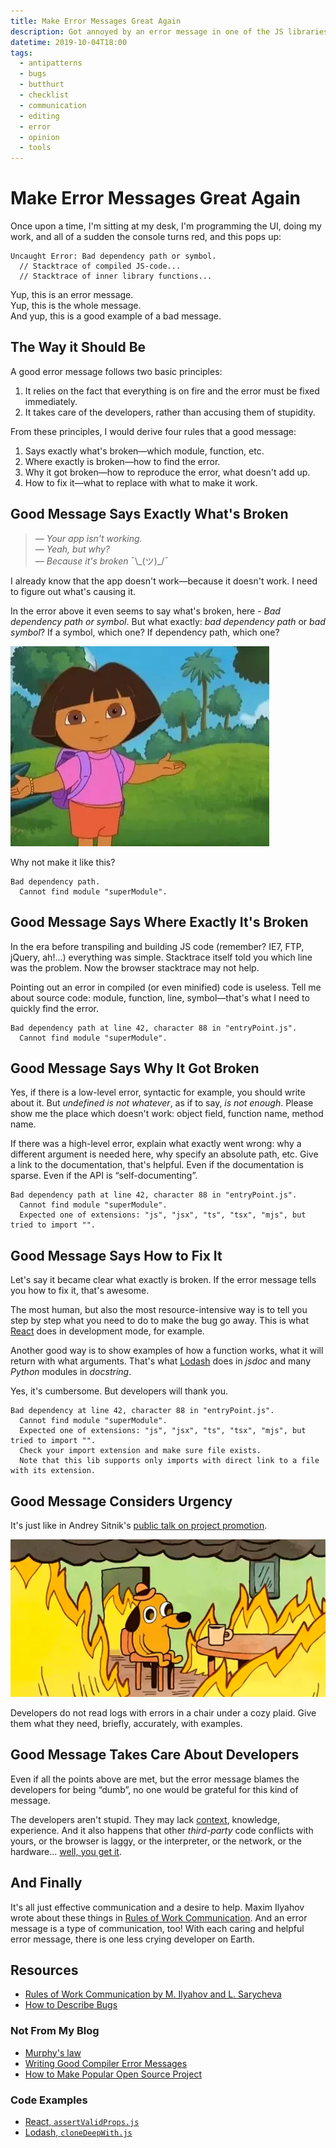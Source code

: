 ```yaml
---
title: Make Error Messages Great Again
description: Got annoyed by an error message in one of the JS libraries. Decided to share my thoughts on this.
datetime: 2019-10-04T18:00
tags:
  - antipatterns
  - bugs
  - butthurt
  - checklist
  - communication
  - editing
  - error
  - opinion
  - tools
---
```


# Make Error Messages Great Again

Once upon a time, I'm sitting at my desk, I'm programming the UI, doing my work, and all of a sudden the console turns red, and this pops up:

```
Uncaught Error: Bad dependency path or symbol.
  // Stacktrace of compiled JS-code...
  // Stacktrace of inner library functions...
```

Yup, this is an error message.<br />
Yup, this is the whole message.<br />
And yup, this is a good example of a bad message.

## The Way it Should Be

A good error message follows two basic principles:

1. It relies on the fact that everything is on fire and the error must be fixed immediately.
1. It takes care of the developers, rather than accusing them of stupidity.

From these principles, I would derive four rules that a good message:

1. Says exactly what's broken—which module, function, etc.
1. Where exactly is broken—how to find the error.
1. Why it got broken—how to reproduce the error, what doesn't add up.
1. How to fix it—what to replace with what to make it work.

## Good Message Says Exactly What's Broken

> _— Your app isn't working.<br />— Yeah, but why?<br />— Because it's broken_ ¯\\\_(ツ)\_/¯

I already know that the app doesn't work—because it doesn't work. I need to figure out what's causing it.

In the error above it even seems to say what's broken, here - _Bad dependency path or symbol_. But what exactly: _bad dependency path_ or _bad symbol_? If a symbol, which one? If dependency path, which one?

![Let's help Dora re-write this error message](./dora.webp)

Why not make it like this?

```
Bad dependency path.
  Cannot find module "superModule".
```

## Good Message Says Where Exactly It's Broken

In the era before transpiling and building JS code (remember? IE7, FTP, jQuery, ah!...) everything was simple. Stacktrace itself told you which line was the problem. Now the browser stacktrace may not help.

Pointing out an error in compiled (or even minified) code is useless. Tell me about source code: module, function, line, symbol—that's what I need to quickly find the error.

```
Bad dependency path at line 42, character 88 in "entryPoint.js".
  Cannot find module "superModule".
```

## Good Message Says Why It Got Broken

Yes, if there is a low-level error, syntactic for example, you should write about it. But _undefined is not whatever_, as if to say, _is not enough_. Please show me the place which doesn't work: object field, function name, method name.

If there was a high-level error, explain what exactly went wrong: why a different argument is needed here, why specify an absolute path, etc. Give a link to the documentation, that's helpful. Even if the documentation is sparse. Even if the API is “self-documenting”.

```
Bad dependency path at line 42, character 88 in "entryPoint.js".
  Cannot find module "superModule".
  Expected one of extensions: "js", "jsx", "ts", "tsx", "mjs", but tried to import "".
```

## Good Message Says How to Fix It

Let's say it became clear what exactly is broken. If the error message tells you how to fix it, that's awesome.

The most human, but also the most resource-intensive way is to tell you step by step what you need to do to make the bug go away. This is what [React](https://github.com/facebook/react/blob/master/packages/react-dom/src/shared/assertValidProps.js) does in development mode, for example.

Another good way is to show examples of how a function works, what it will return with what arguments. That's what [Lodash](https://github.com/lodash/lodash/blob/master/cloneDeepWith.js) does in _jsdoc_ and many _Python_ modules in _docstring_.

Yes, it's cumbersome. But developers will thank you.

```
Bad dependency at line 42, character 88 in "entryPoint.js".
  Cannot find module "superModule".
  Expected one of extensions: "js", "jsx", "ts", "tsx", "mjs", but tried to import "".
  Check your import extension and make sure file exists.
  Note that this lib supports only imports with direct link to a file with its extension.
```

## Good Message Considers Urgency

It's just like in Andrey Sitnik's [public talk on project promotion](https://slides.com/ai/promote#/35).

![The “This is fine!” meme. Image credits: inverse.com](./this-is-fine.webp)

Developers do not read logs with errors in a chair under a cozy plaid. Give them what they need, briefly, accurately, with examples.

## Good Message Takes Care About Developers

Even if all the points above are met, but the error message blames the developers for being “dumb”, no one would be grateful for this kind of message.

The developers aren't stupid. They may lack [context](https://calebmer.com/2019/07/01/writing-good-compiler-error-messages.html), knowledge, experience. And it also happens that other _third-party_ code conflicts with yours, or the browser is laggy, or the interpreter, or the network, or the hardware... [well, you get it](https://en.wikipedia.org/wiki/Murphy%27s_law).

## And Finally

It's all just effective communication and a desire to help. Maxim Ilyahov wrote about these things in [Rules of Work Communication](https://www.goodreads.com/uk/book/show/41070833). And an error message is a type of communication, too! With each caring and helpful error message, there is one less crying developer on Earth.

## Resources

- [Rules of Work Communication by M. Ilyahov and L. Sarycheva](https://www.goodreads.com/uk/book/show/41070833)
- [How to Describe Bugs](/blog/cannot-reproduce/)

### Not From My Blog

- [Murphy's law](https://en.wikipedia.org/wiki/Murphy%27s_law)
- [Writing Good Compiler Error Messages](https://calebmer.com/2019/07/01/writing-good-compiler-error-messages.html)
- [How to Make Popular Open Source Project](https://slides.com/ai/promote)

### Code Examples

- [React, `assertValidProps.js`](https://github.com/facebook/react/blob/master/packages/react-dom/src/shared/assertValidProps.js)
- [Lodash, `cloneDeepWith.js`](https://github.com/lodash/lodash/blob/master/cloneDeepWith.js)
